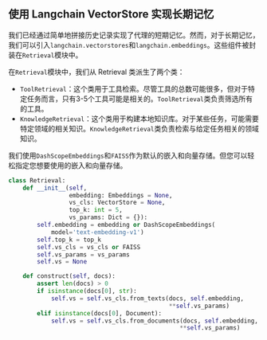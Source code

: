 ## 使用 Langchain VectorStore 实现长期记忆
我们已经通过简单地拼接历史记录实现了代理的短期记忆。然而，对于长期记忆，我们可以引入`langchain.vectorstores`和`langchain.embeddings`。这些组件被封装在`Retrieval`模块中。

在`Retrieval`模块中，我们从 Retrieval 类派生了两个类：

- `ToolRetrieval`：这个类用于工具检索。尽管工具的总数可能很多，但对于特定任务而言，只有3-5个工具可能是相关的。`ToolRetrieval`类负责筛选所有的工具。
- `KnowledgeRetrieval`：这个类用于构建本地知识库。对于某些任务，可能需要特定领域的相关知识。`KnowledgeRetrieval`类负责检索与给定任务相关的领域知识。


我们使用`DashScopeEmbeddings`和`FAISS`作为默认的嵌入和向量存储。但您可以轻松指定您想要使用的嵌入和向量存储。

```Python
class Retrieval:
    def __init__(self,
                 embedding: Embeddings = None,
                 vs_cls: VectorStore = None,
                 top_k: int = 5,
                 vs_params: Dict = {}):
        self.embedding = embedding or DashScopeEmbeddings(
            model='text-embedding-v1')
        self.top_k = top_k
        self.vs_cls = vs_cls or FAISS
        self.vs_params = vs_params
        self.vs = None

    def construct(self, docs):
        assert len(docs) > 0
        if isinstance(docs[0], str):
            self.vs = self.vs_cls.from_texts(docs, self.embedding,
                                             **self.vs_params)
        elif isinstance(docs[0], Document):
            self.vs = self.vs_cls.from_documents(docs, self.embedding,
                                                **self.vs_params)
```
